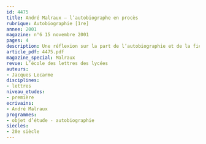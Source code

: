```yaml
---
id: 4475
title: André Malraux – l’autobiographe en procès
rubrique: Autobiographie [1re]
annee: 2001
magazine: n°6 15 novembre 2001
pages: 4
description: Une réflexion sur la part de l’autobiographie et de la fiction chez Malraux…
article_pdf: 4475.pdf
magazine_special: Malraux
revue: L’école des lettres des lycées
auteurs:
- Jacques Lecarme
disciplines:
- lettres
niveau_etudes:
- première
ecrivains:
- André Malraux
programmes:
- objet d’étude - autobiographie
siecles:
- 20e siècle
---
```

